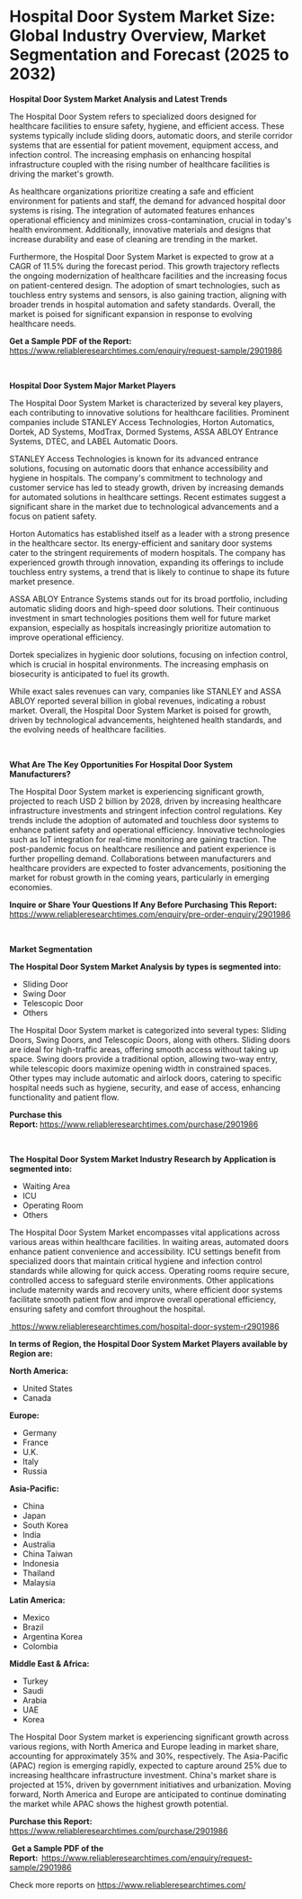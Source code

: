<p><h1>Hospital Door System Market Size: Global Industry Overview, Market Segmentation and Forecast (2025 to 2032)</h1></p><p><strong>Hospital Door System Market Analysis and Latest Trends</strong></p>
<p><p>The Hospital Door System refers to specialized doors designed for healthcare facilities to ensure safety, hygiene, and efficient access. These systems typically include sliding doors, automatic doors, and sterile corridor systems that are essential for patient movement, equipment access, and infection control. The increasing emphasis on enhancing hospital infrastructure coupled with the rising number of healthcare facilities is driving the market's growth.</p><p>As healthcare organizations prioritize creating a safe and efficient environment for patients and staff, the demand for advanced hospital door systems is rising. The integration of automated features enhances operational efficiency and minimizes cross-contamination, crucial in today's health environment. Additionally, innovative materials and designs that increase durability and ease of cleaning are trending in the market.</p><p>Furthermore, the Hospital Door System Market is expected to grow at a CAGR of 11.5% during the forecast period. This growth trajectory reflects the ongoing modernization of healthcare facilities and the increasing focus on patient-centered design. The adoption of smart technologies, such as touchless entry systems and sensors, is also gaining traction, aligning with broader trends in hospital automation and safety standards. Overall, the market is poised for significant expansion in response to evolving healthcare needs.</p></p>
<p><strong>Get a Sample PDF of the Report:&nbsp;</strong> <a href="https://www.reliableresearchtimes.com/enquiry/request-sample/2901986?utm_campaign=2891&utm_medium=2&utm_source=Github&utm_content=ia&utm_term=11032025&utm_id=hospital-door-system">https://www.reliableresearchtimes.com/enquiry/request-sample/2901986</a></p>
<p>&nbsp;</p>
<p><strong>Hospital Door System Major Market Players</strong></p>
<p><p>The Hospital Door System Market is characterized by several key players, each contributing to innovative solutions for healthcare facilities. Prominent companies include STANLEY Access Technologies, Horton Automatics, Dortek, AD Systems, ModTrax, Dormed Systems, ASSA ABLOY Entrance Systems, DTEC, and LABEL Automatic Doors.</p><p>STANLEY Access Technologies is known for its advanced entrance solutions, focusing on automatic doors that enhance accessibility and hygiene in hospitals. The company's commitment to technology and customer service has led to steady growth, driven by increasing demands for automated solutions in healthcare settings. Recent estimates suggest a significant share in the market due to technological advancements and a focus on patient safety.</p><p>Horton Automatics has established itself as a leader with a strong presence in the healthcare sector. Its energy-efficient and sanitary door systems cater to the stringent requirements of modern hospitals. The company has experienced growth through innovation, expanding its offerings to include touchless entry systems, a trend that is likely to continue to shape its future market presence.</p><p>ASSA ABLOY Entrance Systems stands out for its broad portfolio, including automatic sliding doors and high-speed door solutions. Their continuous investment in smart technologies positions them well for future market expansion, especially as hospitals increasingly prioritize automation to improve operational efficiency. </p><p>Dortek specializes in hygienic door solutions, focusing on infection control, which is crucial in hospital environments. The increasing emphasis on biosecurity is anticipated to fuel its growth.</p><p>While exact sales revenues can vary, companies like STANLEY and ASSA ABLOY reported several billion in global revenues, indicating a robust market. Overall, the Hospital Door System Market is poised for growth, driven by technological advancements, heightened health standards, and the evolving needs of healthcare facilities.</p></p>
<p>&nbsp;</p>
<p><strong>What Are The Key Opportunities For Hospital Door System Manufacturers?</strong></p>
<p><p>The Hospital Door System market is experiencing significant growth, projected to reach USD 2 billion by 2028, driven by increasing healthcare infrastructure investments and stringent infection control regulations. Key trends include the adoption of automated and touchless door systems to enhance patient safety and operational efficiency. Innovative technologies such as IoT integration for real-time monitoring are gaining traction. The post-pandemic focus on healthcare resilience and patient experience is further propelling demand. Collaborations between manufacturers and healthcare providers are expected to foster advancements, positioning the market for robust growth in the coming years, particularly in emerging economies.</p></p>
<p><strong>Inquire or Share Your Questions If Any Before Purchasing This Report:</strong> <a href="https://www.reliableresearchtimes.com/enquiry/pre-order-enquiry/2901986?utm_campaign=2891&utm_medium=2&utm_source=Github&utm_content=ia&utm_term=11032025&utm_id=hospital-door-system">https://www.reliableresearchtimes.com/enquiry/pre-order-enquiry/2901986</a></p>
<p>&nbsp;</p>
<p><strong>Market Segmentation</strong></p>
<p><strong>The Hospital Door System Market Analysis by types is segmented into:</strong></p>
<p><ul><li>Sliding Door</li><li>Swing Door</li><li>Telescopic Door</li><li>Others</li></ul></p>
<p><p>The Hospital Door System market is categorized into several types: Sliding Doors, Swing Doors, and Telescopic Doors, along with others. Sliding doors are ideal for high-traffic areas, offering smooth access without taking up space. Swing doors provide a traditional option, allowing two-way entry, while telescopic doors maximize opening width in constrained spaces. Other types may include automatic and airlock doors, catering to specific hospital needs such as hygiene, security, and ease of access, enhancing functionality and patient flow.</p></p>
<p><strong>Purchase this Report:&nbsp;</strong><a href="https://www.reliableresearchtimes.com/purchase/2901986?utm_campaign=2891&utm_medium=2&utm_source=Github&utm_content=ia&utm_term=11032025&utm_id=hospital-door-system">https://www.reliableresearchtimes.com/purchase/2901986</a></p>
<p>&nbsp;</p>
<p><strong>The Hospital Door System Market Industry Research by Application is segmented into:</strong></p>
<p><ul><li>Waiting Area</li><li>ICU</li><li>Operating Room</li><li>Others</li></ul></p>
<p><p>The Hospital Door System Market encompasses vital applications across various areas within healthcare facilities. In waiting areas, automated doors enhance patient convenience and accessibility. ICU settings benefit from specialized doors that maintain critical hygiene and infection control standards while allowing for quick access. Operating rooms require secure, controlled access to safeguard sterile environments. Other applications include maternity wards and recovery units, where efficient door systems facilitate smooth patient flow and improve overall operational efficiency, ensuring safety and comfort throughout the hospital.</p></p>
<p><a href="https://www.reliableresearchtimes.com/hospital-door-system-r2901986?utm_campaign=2891&utm_medium=2&utm_source=Github&utm_content=ia&utm_term=11032025&utm_id=hospital-door-system">&nbsp;https://www.reliableresearchtimes.com/hospital-door-system-r2901986</a></p>
<p><strong>In terms of Region, the Hospital Door System Market Players available by Region are:</strong></p>
<p>
    <p> <strong> North America: </strong>
        <ul>
            <li>United States</li>
            <li>Canada</li>
        </ul>
        </p> 
    <p> <strong> Europe: </strong>
        <ul>
            <li>Germany</li>
            <li>France</li>
            <li>U.K.</li>
            <li>Italy</li>
            <li>Russia</li>
        </ul>
        </p> 
    <p> <strong> Asia-Pacific: </strong>
        <ul>
            <li>China</li>
            <li>Japan</li>
            <li>South Korea</li>
            <li>India</li>
            <li>Australia</li>
            <li>China Taiwan</li>
            <li>Indonesia</li>
            <li>Thailand</li>
            <li>Malaysia</li>
        </ul>
        </p> 
    <p> <strong> Latin America: </strong>
        <ul>
            <li>Mexico</li>
            <li>Brazil</li>
            <li>Argentina Korea</li>
            <li>Colombia</li>
        </ul>
        </p> 
    <p> <strong> Middle East & Africa: </strong>
        <ul>
            <li>Turkey</li>
            <li>Saudi</li>
            <li>Arabia</li>
            <li>UAE</li>
            <li>Korea</li>
        </ul>
    </p>
    </p>
<p><p>The Hospital Door System market is experiencing significant growth across various regions, with North America and Europe leading in market share, accounting for approximately 35% and 30%, respectively. The Asia-Pacific (APAC) region is emerging rapidly, expected to capture around 25% due to increasing healthcare infrastructure investment. China's market share is projected at 15%, driven by government initiatives and urbanization. Moving forward, North America and Europe are anticipated to continue dominating the market while APAC shows the highest growth potential.</p></p>
<p><strong>Purchase this Report: </strong><a href="https://www.reliableresearchtimes.com/purchase/2901986?utm_campaign=2891&utm_medium=2&utm_source=Github&utm_content=ia&utm_term=11032025&utm_id=hospital-door-system">https://www.reliableresearchtimes.com/purchase/2901986</a></p>
<p>&nbsp;<strong>Get a Sample PDF of the Report:&nbsp;&nbsp;</strong><a href="https://www.reliableresearchtimes.com/enquiry/request-sample/2901986?utm_campaign=2891&utm_medium=2&utm_source=Github&utm_content=ia&utm_term=11032025&utm_id=hospital-door-system">https://www.reliableresearchtimes.com/enquiry/request-sample/2901986</a></p>
<p><strong></strong></p>
<p>Check more reports on <a href="https://www.reliableresearchtimes.com/?utm_campaign=2891&utm_medium=2&utm_source=Github&utm_content=ia&utm_term=11032025&utm_id=hospital-door-system">https://www.reliableresearchtimes.com/</a></p>